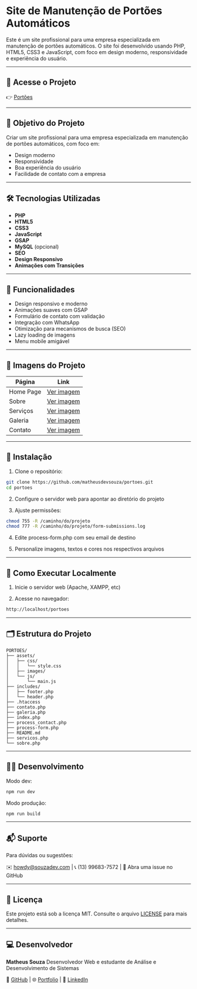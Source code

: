 # Site de Manutenção de Portões Automáticos

Este é um site profissional para uma empresa especializada em manutenção de portões automáticos. O site foi desenvolvido usando PHP, HTML5, CSS3 e JavaScript, com foco em design moderno, responsividade e experiência do usuário.

---

## 🔗 Acesse o Projeto

👉 [Portões](https://www.souzadev.com/portoes)

---

## 🧠 Objetivo do Projeto

Criar um site profissional para uma empresa especializada em manutenção de portões automáticos, com foco em: 

- Design moderno
- Responsividade
- Boa experiência do usuário
- Facilidade de contato com a empresa

---

## 🛠️ Tecnologias Utilizadas

- **PHP**
- **HTML5**
- **CSS3**
- **JavaScript**
- **GSAP**
- **MySQL** (opcional)
- **SEO**
- **Design Responsivo**
- **Animações com Transições**

---

## 🧪 Funcionalidades

- Design responsivo e moderno
- Animações suaves com GSAP
- Formulário de contato com validação
- Integração com WhatsApp
- Otimização para mecanismos de busca (SEO)
- Lazy loading de imagens
- Menu mobile amigável

---

## 📸 Imagens do Projeto

| Página        | Link                                                                 |
|---------------|----------------------------------------------------------------------|
| Home Page     | [Ver imagem](https://souzadev.com/portoes/assets/images/site/Portoes%20-%20Homepage.png) |
| Sobre         | [Ver imagem](https://souzadev.com/portoes/assets/images/site/Portoes%20-%20Sobre.png)    |
| Serviços      | [Ver imagem](https://souzadev.com/portoes/assets/images/site/Portoes%20-%20Servicos.png) |
| Galeria       | [Ver imagem](https://souzadev.com/portoes/assets/images/site/Portoes%20-%20Galeria.png)  |
| Contato       | [Ver imagem](https://souzadev.com/portoes/assets/images/site/Portoes%20-%20Contato.png)  |


---

## 🚀 Instalação

1. Clone o repositório:
```bash
git clone https://github.com/matheusdevsouza/portoes.git
cd portoes
```

2. Configure o servidor web para apontar ao diretório do projeto

3. Ajuste permissões:
```bash
chmod 755 -R /caminho/do/projeto
chmod 777 -R /caminho/do/projeto/form-submissions.log
```

4. Edite process-form.php com seu email de destino

5. Personalize imagens, textos e cores nos respectivos arquivos

---

## 🧪 Como Executar Localmente

1. Inicie o servidor web (Apache, XAMPP, etc)

2. Acesse no navegador:
```bash
http://localhost/portoes
```

---

## 🗂️ Estrutura do Projeto
```
PORTOES/
├── assets/
│   ├── css/
│   │   └── style.css
│   ├── images/
│   └── js/
│       └── main.js
├── includes/
│   ├── footer.php
│   └── header.php
├── .htaccess
├── contato.php
├── galeria.php
├── index.php
├── process_contact.php
├── process-form.php
├── README.md
├── servicos.php
└── sobre.php
```

---

## 👨‍💻 Desenvolvimento

Modo dev:
```bash
npm run dev
```

Modo produção:
```bash
npm run build
```

---

## 📬 Suporte

Para dúvidas ou sugestões:

✉️ howdy@souzadev.com | 📞 (13) 99683-7572 | 🐛 Abra uma issue no GitHub

---

## 📄 Licença

Este projeto está sob a licença MIT. Consulte o arquivo [LICENSE](LICENSE) para mais detalhes.

---

## 💻 Desenvolvedor

**Matheus Souza**
Desenvolvedor Web e estudante de Análise e Desenvolvimento de Sistemas

🔗 [GitHub](https://github.com/matheusdevsouza/) | 🌐 [Portfolio](https://www.souzadev.com) | 🏢 [LinkedIn](https://www.linkedin.com/in/matheusouzadev/)
